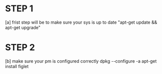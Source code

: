 # STEP 1
[a]  frist step will be to make sure your sys is up to date 
      "apt-get update && apt-get upgrade"
# STEP 2
[b] make sure your pm is configured correctly 
dpkg --configure -a
apt-get install figlet


